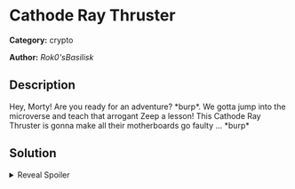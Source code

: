 # Cathode Ray Thruster 
**Category:** crypto

**Author:** _Rok0'sBasilisk_

## Description

Hey, Morty! Are you ready for an adventure? \*burp\*. We gotta jump into the microverse and teach that arrogant Zeep a lesson! This Cathode Ray Thruster is gonna make all their motherboards go faulty ... \*burp\*

## Solution
<details>
 <summary>Reveal Spoiler</summary>

This is a classic fault injection attack on RSA-CRT signature.

Participants must exploit a race condition by sining a message and at the same time hitting the motherboard with lasers (3rd option in the menu). If timed right, it will result to a different (faulty) signature for the same message which can be used to recover the private key and therefore decrypt the flag.

See [solve.py](solution/solve.py) for a working exploit.

</details>